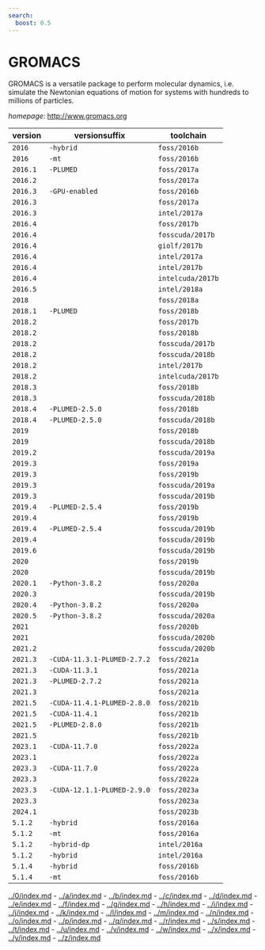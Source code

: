 ```yaml
---
search:
  boost: 0.5
---
```

# GROMACS

GROMACS is a versatile package to perform molecular dynamics,  i.e. simulate the Newtonian equations of motion for systems with hundreds to millions of particles.

*homepage*: <http://www.gromacs.org>

version | versionsuffix | toolchain
--------|---------------|----------
``2016`` | ``-hybrid`` | ``foss/2016b``
``2016`` | ``-mt`` | ``foss/2016b``
``2016.1`` | ``-PLUMED`` | ``foss/2017a``
``2016.2`` |  | ``foss/2017a``
``2016.3`` | ``-GPU-enabled`` | ``foss/2016b``
``2016.3`` |  | ``foss/2017a``
``2016.3`` |  | ``intel/2017a``
``2016.4`` |  | ``foss/2017b``
``2016.4`` |  | ``fosscuda/2017b``
``2016.4`` |  | ``giolf/2017b``
``2016.4`` |  | ``intel/2017a``
``2016.4`` |  | ``intel/2017b``
``2016.4`` |  | ``intelcuda/2017b``
``2016.5`` |  | ``intel/2018a``
``2018`` |  | ``foss/2018a``
``2018.1`` | ``-PLUMED`` | ``foss/2018b``
``2018.2`` |  | ``foss/2017b``
``2018.2`` |  | ``foss/2018b``
``2018.2`` |  | ``fosscuda/2017b``
``2018.2`` |  | ``fosscuda/2018b``
``2018.2`` |  | ``intel/2017b``
``2018.2`` |  | ``intelcuda/2017b``
``2018.3`` |  | ``foss/2018b``
``2018.3`` |  | ``fosscuda/2018b``
``2018.4`` | ``-PLUMED-2.5.0`` | ``foss/2018b``
``2018.4`` | ``-PLUMED-2.5.0`` | ``fosscuda/2018b``
``2019`` |  | ``foss/2018b``
``2019`` |  | ``fosscuda/2018b``
``2019.2`` |  | ``fosscuda/2019a``
``2019.3`` |  | ``foss/2019a``
``2019.3`` |  | ``foss/2019b``
``2019.3`` |  | ``fosscuda/2019a``
``2019.3`` |  | ``fosscuda/2019b``
``2019.4`` | ``-PLUMED-2.5.4`` | ``foss/2019b``
``2019.4`` |  | ``foss/2019b``
``2019.4`` | ``-PLUMED-2.5.4`` | ``fosscuda/2019b``
``2019.4`` |  | ``fosscuda/2019b``
``2019.6`` |  | ``fosscuda/2019b``
``2020`` |  | ``foss/2019b``
``2020`` |  | ``fosscuda/2019b``
``2020.1`` | ``-Python-3.8.2`` | ``foss/2020a``
``2020.3`` |  | ``fosscuda/2019b``
``2020.4`` | ``-Python-3.8.2`` | ``foss/2020a``
``2020.5`` | ``-Python-3.8.2`` | ``fosscuda/2020a``
``2021`` |  | ``foss/2020b``
``2021`` |  | ``fosscuda/2020b``
``2021.2`` |  | ``fosscuda/2020b``
``2021.3`` | ``-CUDA-11.3.1-PLUMED-2.7.2`` | ``foss/2021a``
``2021.3`` | ``-CUDA-11.3.1`` | ``foss/2021a``
``2021.3`` | ``-PLUMED-2.7.2`` | ``foss/2021a``
``2021.3`` |  | ``foss/2021a``
``2021.5`` | ``-CUDA-11.4.1-PLUMED-2.8.0`` | ``foss/2021b``
``2021.5`` | ``-CUDA-11.4.1`` | ``foss/2021b``
``2021.5`` | ``-PLUMED-2.8.0`` | ``foss/2021b``
``2021.5`` |  | ``foss/2021b``
``2023.1`` | ``-CUDA-11.7.0`` | ``foss/2022a``
``2023.1`` |  | ``foss/2022a``
``2023.3`` | ``-CUDA-11.7.0`` | ``foss/2022a``
``2023.3`` |  | ``foss/2022a``
``2023.3`` | ``-CUDA-12.1.1-PLUMED-2.9.0`` | ``foss/2023a``
``2023.3`` |  | ``foss/2023a``
``2024.1`` |  | ``foss/2023b``
``5.1.2`` | ``-hybrid`` | ``foss/2016a``
``5.1.2`` | ``-mt`` | ``foss/2016a``
``5.1.2`` | ``-hybrid-dp`` | ``intel/2016a``
``5.1.2`` | ``-hybrid`` | ``intel/2016a``
``5.1.4`` | ``-hybrid`` | ``foss/2016b``
``5.1.4`` | ``-mt`` | ``foss/2016b``

[../0/index.md](0) - [../a/index.md](a) - [../b/index.md](b) - [../c/index.md](c) - [../d/index.md](d) - [../e/index.md](e) - [../f/index.md](f) - [../g/index.md](g) - [../h/index.md](h) - [../i/index.md](i) - [../j/index.md](j) - [../k/index.md](k) - [../l/index.md](l) - [../m/index.md](m) - [../n/index.md](n) - [../o/index.md](o) - [../p/index.md](p) - [../q/index.md](q) - [../r/index.md](r) - [../s/index.md](s) - [../t/index.md](t) - [../u/index.md](u) - [../v/index.md](v) - [../w/index.md](w) - [../x/index.md](x) - [../y/index.md](y) - [../z/index.md](z)

